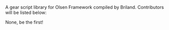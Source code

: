 A gear script library for Olsen Framework compiled by Briland. 
Contributors will be listed below:

None, be the first!